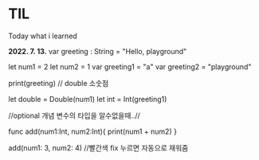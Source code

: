 # TIL
Today what i learned

**2022. 7. 13.**
var greeting : String = "Hello, playground"

let num1 = 2
let num2 = 1
var greeting1 = "a"
var greeting2 = "playground"


print(greeting)
// double 소숫점

let double = Double(num1)
let int = Int(greeting1)

//optional 개념 변수의 타입을 알수없을때..//

func add(num1:Int, num2:Int){
    print(num1 + num2)
}

add(num1: 3, num2: 4) //빨간색 fix 누르면 자동으로 재워줌
